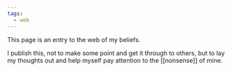 ```yaml
---
tags:
  - web
---
```

This page is an entry to the web of my beliefs.

I publish this, not to make some point and get it through to others, but to lay my thoughts out and help myself pay attention to the [[nonsense]] of mine.